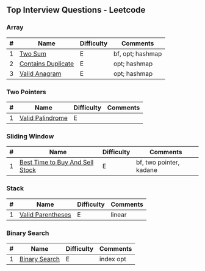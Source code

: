 ## Top Interview Questions - Leetcode

### Array

| # | Name | Difficulty | Comments |
|---|---|---|---|
| 1 | [Two Sum](leetcode/neetcode_150/two_sum.py) | E | bf, opt; hashmap |
| 2 | [Contains Duplicate](leetcode/neetcode_150/contains_duplicate.py) | E | opt; hashmap |
| 3 | [Valid Anagram](leetcode/neetcode_150/valid_anagram.py) | E | opt; hashmap |

### Two Pointers
| # | Name | Difficulty | Comments |
|---|---|---|---|
| 1 | [Valid Palindrome](leetcode\neetcode_150\valid_palindrome.py) | E |  |


### Sliding Window
| # | Name | Difficulty | Comments |
|---|---|---|---|
| 1 | [Best Time to Buy And Sell Stock ](leetcode\neetcode_150\best_time_to_buy_and_sell_stock.py) | E | bf, two pointer, kadane |

### Stack
| # | Name | Difficulty | Comments |
|---|---|---|---|
| 1 | [Valid Parentheses](leetcode\neetcode_150\valid_parentheses.py) | E | linear |

### Binary Search
| # | Name | Difficulty | Comments |
|---|---|---|---|
| 1 | [Binary Search](leetcode\neetcode_150\binary_search.py) | E | index opt |
